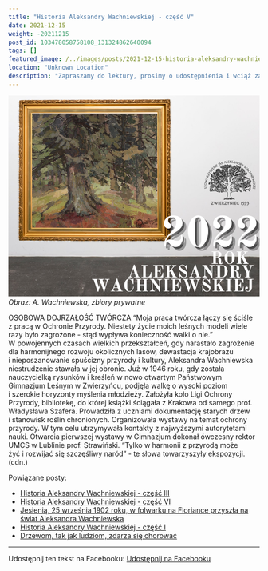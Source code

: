 ```yaml
---
title: "Historia Aleksandry Wachniewskiej - część V"
date: 2021-12-15
weight: -20211215
post_id: 103478058758108_131324862640094
tags: []
featured_image: /../images/posts/2021-12-15-historia-aleksandry-wachniewskiej-czesc-v.jpg
location: "Unknown Location"
description: "Zapraszamy do lektury, prosimy o udostępnienia i wciąż zachęcamy do podpisania petycji, by uratować dom, w którym mieszkała! Link poniżej...."
---
```


![Obraz: A. Wachniewska, zbiory prywatne](/images/posts/2021-12-15-historia-aleksandry-wachniewskiej-czesc-v.jpg)
*Obraz: A. Wachniewska, zbiory prywatne*

OSOBOWA DOJRZAŁOŚĆ TWÓRCZA
     “Moja praca twórcza łączy się ściśle z pracą w Ochronie Przyrody. Niestety życie moich leśnych modeli wiele razy było zagrożone - stąd wypływa konieczność walki o nie.”
W powojennych czasach wielkich przekształceń, gdy narastało zagrożenie dla harmonijnego rozwoju okolicznych lasów, dewastacja krajobrazu i nieposzanowanie spuścizny przyrody i kultury, Aleksandra Wachniewska niestrudzenie stawała w jej obronie.
     Już w 1946 roku, gdy została nauczycielką rysunków i kreśleń w nowo otwartym Państwowym Gimnazjum Leśnym w Zwierzyńcu, podjęła walkę o wysoki poziom i szerokie horyzonty myślenia młodzieży. Założyła koło Ligi Ochrony Przyrody, bibliotekę, do której książki ściągała z Krakowa od samego prof. Władysława Szafera. Prowadziła z uczniami dokumentację starych drzew i stanowisk roślin chronionych. Organizowała wystawy na temat ochrony przyrody. W tym celu utrzymywała kontakty z najwyższymi autorytetami nauki. Otwarcia pierwszej  wystawy w Gimnazjum dokonał ówczesny rektor UMCS w Lublinie prof.  Strawiński. “Tylko w harmonii z przyrodą może żyć i rozwijać się szczęśliwy naród” - te słowa towarzyszyły ekspozycji.(cdn.)

Powiązane posty:
- [Historia Aleksandry Wachniewskiej - część III](/posts/historia-aleksandry-wachniewskiej-czesc-iii)
- [Historia Aleksandry Wachniewskiej - część VI](/posts/historia-aleksandry-wachniewskiej-czesc-vi)
- [Jesienią, 25 września 1902 roku, w folwarku na Floriance przyszła na świat Aleksandra Wachniewska](/posts/jesienia-25-wrzesnia-1902-roku-w-folwarku)
- [Historia Aleksandry Wachniewskiej - część I](/posts/historia-aleksandry-wachniewskiej-czesc-i)
- [Drzewom, tak jak ludziom, zdarza się chorować](/posts/drzewom-tak-jak-ludziom-zdarza-sie-chorowac)


---

Udostępnij ten tekst na Facebooku:
[Udostępnij na Facebooku](https://www.facebook.com/sharer/sharer.php?u=https://stowarzyszeniewachniewskiej.pl/posts/historia-aleksandry-wachniewskiej-czesc-v)

<script type="application/ld+json">
{
  "@context": "https://schema.org",
  "@type": "BlogPosting",
  "headline": "Historia Aleksandry Wachniewskiej - część V",
  "datePublished": "2021-12-15",
  "dateModified": "2021-12-15",
  "author": {
    "@type": "Organization",
    "name": "Stowarzyszenie im. Aleksandry Wachniewskiej"
  },
  "publisher": {
    "@type": "Organization",
    "name": "Stowarzyszenie im. Aleksandry Wachniewskiej",
    "logo": {
      "@type": "ImageObject",
      "url": "https://stowarzyszeniewachniewskiej.pl/images/logo/logo.svg"
    }
  },
  "mainEntityOfPage": {
    "@type": "WebPage",
    "@id": "https://stowarzyszeniewachniewskiej.pl/posts/historia-aleksandry-wachniewskiej-czesc-v"
  },
  "image": {
    "@type": "ImageObject",
    "url": "https://stowarzyszeniewachniewskiej.pl//images/posts/2021-12-15-historia-aleksandry-wachniewskiej-czesc-v.jpg"
  },
  "articleSection": "Dziedzictwo Kulturowe i Zabytki",
  "keywords": "[]",
  "wordCount": 158,
  "articleBody": "OSOBOWA DOJRZAŁOŚĆ TWÓRCZA\n     “Moja praca twórcza łączy się ściśle z pracą w Ochronie Przyrody. Niestety życie moich leśnych modeli wiele razy było zagrożone - stąd wypływa konieczność walki o nie.”\nW powojennych czasach wielkich przekształceń, gdy narastało zagrożenie dla harmonijnego rozwoju okolicznych lasów, dewastacja krajobrazu i nieposzanowanie spuścizny przyrody i kultury, Aleksandra Wachniewska niestrudzenie stawała w jej obronie.\n     Już w 1946 roku, gdy została nauczycielką rysunków i kreśleń w nowo otwartym Państwowym Gimnazjum Leśnym w Zwierzyńcu, podjęła walkę o wysoki poziom i szerokie horyzonty myślenia młodzieży. Założyła koło Ligi Ochrony Przyrody, bibliotekę, do której książki ściągała z Krakowa od samego prof. Władysława Szafera. Prowadziła z uczniami dokumentację starych drzew i stanowisk roślin chronionych. Organizowała wystawy na temat ochrony przyrody. W tym celu utrzymywała kontakty z najwyższymi autorytetami nauki. Otwarcia pierwszej  wystawy w Gimnazjum dokonał ówczesny rektor UMCS w Lublinie prof.  Strawiński. “Tylko w harmonii z przyrodą może żyć i rozwijać się szczęśliwy naród” - te słowa towarzyszyły ekspozycji.(cdn.)",
  "description": "Zapraszamy do lektury, prosimy o udostępnienia i wciąż zachęcamy do podpisania petycji, by uratować dom, w którym mieszkała! Link poniżej....",
  "copyrightHolder": null
}
</script>
<script type="application/ld+json">
{
  "@context": "https://schema.org",
  "@type": "BreadcrumbList",
  "itemListElement": [
    {
      "@type": "ListItem",
      "position": 1,
      "name": "Home",
      "item": "https://stowarzyszeniewachniewskiej.pl"
    },
    {
      "@type": "ListItem",
      "position": 2,
      "name": "posts",
      "item": "https://stowarzyszeniewachniewskiej.pl/posts"
    },
    {
      "@type": "ListItem",
      "position": 3,
      "name": "Historia Aleksandry Wachniewskiej - część V",
      "item": "https://stowarzyszeniewachniewskiej.pl/posts/historia-aleksandry-wachniewskiej-czesc-v"
    }
  ]
}
</script>
